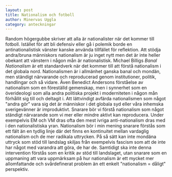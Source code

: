 ```yaml
---
layout: post
title: Nationalism och fotboll 
author: Minervas Uggla
category: anteckningar
---
```


Random högergubbe skriver att alla är nationalister när det kommer till fotboll. Istället för att bli defensiv eller gå i polemik borde en antinationalistisk vänster kanske använda tillfället för reflektion. Att stödja andra/bruna människors nationalism är ju inget nytt men det är inte heller obekant att vänstern i någon mån är nationalistisk. Michael Billigs _Banal Nationalism_ är ett standardverk när det kommer till att förstå nationalism i det globala nord. Nationalismen är i allmänhet ganska banal och mondän, men ständigt närvarande och reproducerad genom institutioner, politik, handlingar och så vidare. Även Benedict Andersons förståelse av nationalism som en föreställd gemenskap, men i synnerhet som en överideologi som alla andra politiska projekt i moderniteten i någon mån förhållit sig till och deltagit i. Att lättvindigt avfärda nationalismen som något "andra gör" vara sig det är människor i det globala syd eller våra inhemska sverigevänner är improduktivt. Snarare bör vi förstå nationalism som något ständigt närvarande som vi mer eller mindre aktivt kan reproducera. Under exempelvis EM och VM dras ofta den mest ivriga anti-nationalism dras med i  den nationalistiska yran. Nationalism bör i min mening snarare förstås som ett fält än en tydlig linje där det finns en kontinuitet mellan vardaglig nationalism och de mer radikala uttrycken. På så sätt kan inte mondäna uttryck som stöd till landslag skiljas från exempelvis fascism som att de inte har något med varandra att göra, de har de. Samtidigt ska inte denna intervention förstås som en kritik av stöd till landslaget, utan snarare som en uppmaning att vara uppmärksam på hur nationalism är ett mycket mer allomfattande och svårdefinerat problem än ett enkelt "nationalism = dåligt" perspektiv.

